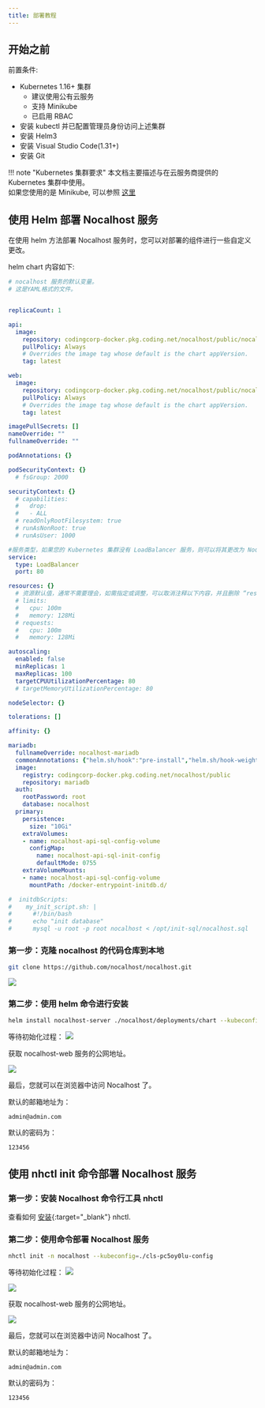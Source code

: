 ```yaml
---
title: 部署教程
---
```


## 开始之前

前置条件:

- Kubernetes 1.16+ 集群
    * 建议使用公有云服务
    * 支持 Minikube
    * 已启用 RBAC
- 安装 kubectl 并已配置管理员身份访问上述集群
- 安装 Helm3
- 安装 Visual Studio Code(1.31+) 
- 安装 Git


!!! note "Kubernetes 集群要求"
	本文档主要描述与在云服务商提供的 Kubernetes 集群中使用。 <br />
	如果您使用的是 Minikube, 可以参照 [这里](/Tutorials/nocalhost-with-minikube/)

## 使用 Helm 部署 Nocalhost 服务

在使用 helm 方法部署 Nocalhost 服务时，您可以对部署的组件进行一些自定义更改。

helm chart 内容如下:

```yaml
# nocalhost 服务的默认变量。
# 这是YAML格式的文件。


replicaCount: 1

api:
  image:
    repository: codingcorp-docker.pkg.coding.net/nocalhost/public/nocalhost-api
    pullPolicy: Always
    # Overrides the image tag whose default is the chart appVersion.
    tag: latest

web:
  image:
    repository: codingcorp-docker.pkg.coding.net/nocalhost/public/nocalhost-web
    pullPolicy: Always
    # Overrides the image tag whose default is the chart appVersion.
    tag: latest

imagePullSecrets: []
nameOverride: ""
fullnameOverride: ""

podAnnotations: {}

podSecurityContext: {}
  # fsGroup: 2000

securityContext: {}
  # capabilities:
  #   drop:
  #   - ALL
  # readOnlyRootFilesystem: true
  # runAsNonRoot: true
  # runAsUser: 1000

#服务类型，如果您的 Kubernetes 集群没有 LoadBalancer 服务，则可以将其更改为 NodePort 服务
service:
  type: LoadBalancer
  port: 80

resources: {}
  # 资源默认值，通常不需要理会，如需指定或调整，可以取消注释以下内容，并且删除 “resource:” 后的花括号
  # limits:
  #   cpu: 100m
  #   memory: 128Mi
  # requests:
  #   cpu: 100m
  #   memory: 128Mi

autoscaling:
  enabled: false
  minReplicas: 1
  maxReplicas: 100
  targetCPUUtilizationPercentage: 80
  # targetMemoryUtilizationPercentage: 80

nodeSelector: {}

tolerations: []

affinity: {}

mariadb:
  fullnameOverride: nocalhost-mariadb
  commonAnnotations: {"helm.sh/hook":"pre-install","helm.sh/hook-weight":"1"}
  image:
    registry: codingcorp-docker.pkg.coding.net/nocalhost/public
    repository: mariadb
  auth:
    rootPassword: root
    database: nocalhost
  primary:
    persistence:
      size: "10Gi"
    extraVolumes:
    - name: nocalhost-api-sql-config-volume
      configMap:
        name: nocalhost-api-sql-init-config
        defaultMode: 0755
    extraVolumeMounts:
    - name: nocalhost-api-sql-config-volume
      mountPath: /docker-entrypoint-initdb.d/

#  initdbScripts:
#    my_init_script.sh: |
#      #!/bin/bash
#      echo "init database"
#      mysql -u root -p root nocalhost < /opt/init-sql/nocalhost.sql

```

### 第一步：克隆 nocalhost 的代码仓库到本地

```bash
git clone https://github.com/nocalhost/nocalhost.git
```

![](../assets/images/deployment-1.png)

### 第二步：使用 helm 命令进行安装

```bash
helm install nocalhost-server ./nocalhost/deployments/chart --kubeconfig=./cls-pc5oy0lu-config
```

等待初始化过程：
![](../assets/images/deployment-2.png)

获取 nocalhost-web 服务的公网地址。

![](../assets/images/deployment-3.png)

最后，您就可以在浏览器中访问 Nocalhost 了。

默认的邮箱地址为：
```
admin@admin.com
```

默认的密码为：
```
123456
```


## 使用 nhctl init 命令部署 Nocalhost 服务


### 第一步：安装 Nocalhost 命令行工具 nhctl

查看如何 [安装](/zh/installation){:target="_blank"} nhctl.

### 第二步：使用命令部署 Nocalhost 服务

```bash
nhctl init -n nocalhost --kubeconfig=./cls-pc5oy0lu-config
```

等待初始化过程：
![](../assets/images/deployment-4.png)

![](../assets/images/deployment-5.png)

获取 nocalhost-web 服务的公网地址。

![](../assets/images/deployment-3.png)

最后，您就可以在浏览器中访问 Nocalhost 了。

默认的邮箱地址为：
```
admin@admin.com
```

默认的密码为：
```
123456
```



